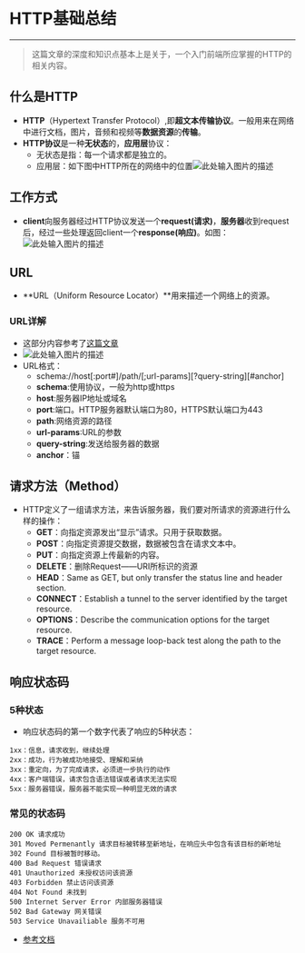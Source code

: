 ﻿# HTTP基础总结

---

> 这篇文章的深度和知识点基本上是关于，一个入门前端所应掌握的HTTP的相关内容。

## **什么是HTTP**
- **HTTP**（Hypertext Transfer Protocol）,即**超文本传输协议**。一般用来在网络中进行文档，图片，音频和视频等**数据资源**的**传输**。
- **HTTP协议**是一种**无状态**的，**应用层**协议：
    - 无状态是指：每一个请求都是独立的。
    - 应用层：如下图中HTTP所在的网络中的位置![此处输入图片的描述][1]

## **工作方式**
- **client**向服务器经过HTTP协议发送一个**request(请求)**，**服务器**收到request后，经过一些处理返回client一个**response(响应)**。如图：![此处输入图片的描述][2]

## **URL**
- **URL（Uniform Resource Locator）**用来描述一个网络上的资源。
### **URL详解**
- 这部分内容参考了[这篇文章][3]
- ![此处输入图片的描述][4]
- URL格式：
    - schema://host[:port#]/path/[;url-params][?query-string][#anchor]
    - **schema**:使用协议，一般为http或https
    - **host**:服务器IP地址或域名
    - **port**:端口。HTTP服务器默认端口为80，HTTPS默认端口为443
    - **path**:网络资源的路径
    - **url-params**:URL的参数
    - **query-string**:发送给服务器的数据
    - **anchor**：锚

## **请求方法（Method）**
- HTTP定义了一组请求方法，来告诉服务器，我们要对所请求的资源进行什么样的操作：
    - **GET**：向指定资源发出“显示”请求。只用于获取数据。
    - **POST**：向指定资源提交数据，数据被包含在请求文本中。
    - **PUT**：向指定资源上传最新的内容。
    - **DELETE**：删除Request——URI所标识的资源
    - **HEAD**：Same as GET, but only transfer the status line and header section.
    - **CONNECT**：Establish a tunnel to the server identified by the target resource.
    - **OPTIONS**：Describe the communication options for the target resource.
    - **TRACE**：Perform a message loop-back test along the path to the target resource.

## **响应状态码**

### **5种状态**
- 响应状态码的第一个数字代表了响应的5种状态：
```
1xx：信息，请求收到，继续处理
2xx：成功，行为被成功地接受、理解和采纳
3xx：重定向，为了完成请求，必须进一步执行的动作
4xx：客户端错误，请求包含语法错误或者请求无法实现
5xx：服务器错误，服务器不能实现一种明显无效的请求
```
### **常见的状态码**
```
200 OK 请求成功
301 Moved Permenantly 请求目标被转移至新地址，在响应头中包含有该目标的新地址
302 Found 目标被暂时移动。
400 Bad Request 错误请求
401 Unauthorized 未授权访问该资源
403 Forbidden 禁止访问该资源
404 Not Found 未找到
500 Internet Server Error 内部服务器错误
502 Bad Gateway 网关错误
503 Service Unavailiable 服务不可用
```
- [参考文档][5]
    


  [1]: http://img.blog.csdn.net/20151103145115996
  [2]: http://upload-images.jianshu.io/upload_images/2964446-5a35e17f298a48e1.jpg?imageMogr2/auto-orient/strip%7CimageView2/2/w/1240&_=5984001
  [3]: https://yq.aliyun.com/articles/5892
  [4]: http://img.blog.csdn.net/20151103151235371
  [5]: http://www.opsschool.org/en/latest/http_101.html